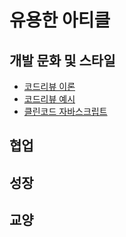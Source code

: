 # 유용한 아티클

## 개발 문화 및 스타일

- [코드리뷰 이론](https://velog.io/@jiseung/%EC%BD%94%EB%93%9C-%EB%A6%AC%EB%B7%B0)
- [코드리뷰 예시](https://blog.banksalad.com/tech/banksalad-code-review-culture/)
- [클린코드 자바스크립트](https://github.com/ryanmcdermott/clean-code-javascript)

## 협업

## 성장

## 교양
